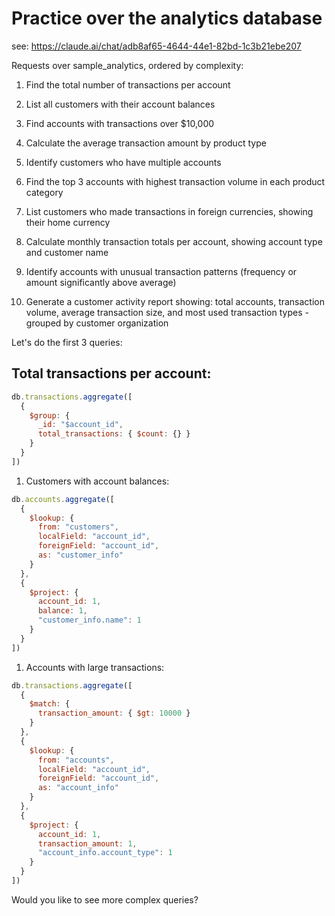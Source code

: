 # Practice over the analytics database

see: https://claude.ai/chat/adb8af65-4644-44e1-82bd-1c3b21ebe207

Requests over sample_analytics, ordered by complexity:

1. Find the total number of transactions per account

2. List all customers with their account balances

3. Find accounts with transactions over $10,000

4. Calculate the average transaction amount by product type

5. Identify customers who have multiple accounts

6. Find the top 3 accounts with highest transaction volume in each product category

7. List customers who made transactions in foreign currencies, showing their home currency

8. Calculate monthly transaction totals per account, showing account type and customer name

9. Identify accounts with unusual transaction patterns (frequency or amount significantly above average)

10. Generate a customer activity report showing: total accounts, transaction volume, average transaction size, and most used transaction types - grouped by customer organization


Let's do the first 3 queries:

## Total transactions per account:

```javascript
db.transactions.aggregate([
  {
    $group: {
      _id: "$account_id",
      total_transactions: { $count: {} }
    }
  }
])
```

1. Customers with account balances:
```javascript
db.accounts.aggregate([
  {
    $lookup: {
      from: "customers",
      localField: "account_id",
      foreignField: "account_id",
      as: "customer_info"
    }
  },
  {
    $project: {
      account_id: 1,
      balance: 1,
      "customer_info.name": 1
    }
  }
])
```

1. Accounts with large transactions:
```javascript
db.transactions.aggregate([
  {
    $match: {
      transaction_amount: { $gt: 10000 }
    }
  },
  {
    $lookup: {
      from: "accounts",
      localField: "account_id",
      foreignField: "account_id",
      as: "account_info"
    }
  },
  {
    $project: {
      account_id: 1,
      transaction_amount: 1,
      "account_info.account_type": 1
    }
  }
])
```

Would you like to see more complex queries?